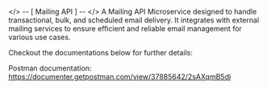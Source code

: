 
</> -- [ Mailing API ] -- </>
A Mailing API Microservice designed to handle transactional, bulk, and scheduled email delivery. It integrates with external mailing services to ensure efficient and reliable email management for various use cases.

Checkout the documentations below for further details:

Postman documentation: https://documenter.getpostman.com/view/37885642/2sAXqmB5di